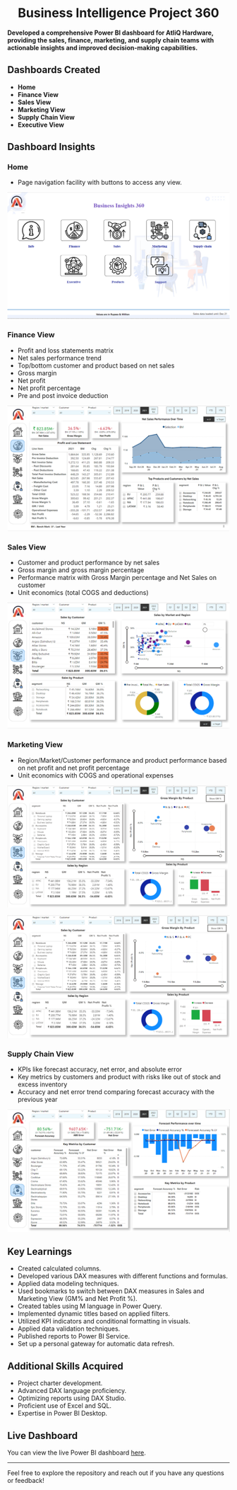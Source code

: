 <h1 align="center">Business Intelligence Project 360</h1>

**Developed a comprehensive Power BI dashboard for AtliQ Hardware, providing the sales, finance, marketing, and supply chain teams with actionable insights and improved decision-making capabilities.**

## Dashboards Created

- **Home**
- **Finance View**
- **Sales View**
- **Marketing View**
- **Supply Chain View**
- **Executive View**

## Dashboard Insights

### Home
- Page navigation facility with buttons to access any view.

  
![Home.png](https://github.com/RubyaAfrin/Business_Intelligence_Project_360/blob/main/reports/home_view.png)

### Finance View
- Profit and loss statements matrix
- Net sales performance trend
- Top/bottom customer and product based on net sales
- Gross margin
- Net profit
- Net profit percentage
- Pre and post invoice deduction

  
![Finace.png](https://github.com/RubyaAfrin/Business_Intelligence_Project_360/blob/main/reports/finance_view.png)
### Sales View
- Customer and product performance by net sales
- Gross margin and gross margin percentage
- Performance matrix with Gross Margin percentage and Net Sales on customer
- Unit economics (total COGS and deductions)

![Sales View.png](https://github.com/RubyaAfrin/Business_Intelligence_Project_360/blob/main/reports/sales_view.png)


### Marketing View
- Region/Market/Customer performance and product performance based on net profit and net profit percentage
- Unit economics with COGS and operational expenses

<img src="https://github.com/RubyaAfrin/Business_Intelligence_Project_360/blob/main/reports/marketing_view.png" alt="Marketing View" width="500">

![Marketing View.png](https://github.com/RubyaAfrin/Business_Intelligence_Project_360/blob/main/reports/marketing_view.png)

### Supply Chain View
- KPIs like forecast accuracy, net error, and absolute error
- Key metrics by customers and product with risks like out of stock and excess inventory
- Accuracy and net error trend comparing forecast accuracy with the previous year


![Supply Chain View.png](https://github.com/RubyaAfrin/Business_Intelligence_Project_360/blob/main/reports/supply_chain_view.png)

## Key Learnings

- Created calculated columns.
- Developed various DAX measures with different functions and formulas.
- Applied data modeling techniques.
- Used bookmarks to switch between DAX measures in Sales and Marketing View (GM% and Net Profit %).
- Created tables using M language in Power Query.
- Implemented dynamic titles based on applied filters.
- Utilized KPI indicators and conditional formatting in visuals.
- Applied data validation techniques.
- Published reports to Power BI Service.
- Set up a personal gateway for automatic data refresh.

## Additional Skills Acquired

- Project charter development.
- Advanced DAX language proficiency.
- Optimizing reports using DAX Studio.
- Proficient use of Excel and SQL.
- Expertise in Power BI Desktop.

## Live Dashboard

You can view the live Power BI dashboard [here](https://app.powerbi.com/view?r=eyJrIjoiYTVlYTBhYTQtZDM4OS00ZmJmLThhOWMtMGEyZDc2YmQ0YmVkIiwidCI6ImM2ZTU0OWIzLTVmNDUtNDAzMi1hYWU5LWQ0MjQ0ZGM1YjJjNCJ9).

---

Feel free to explore the repository and reach out if you have any questions or feedback!
